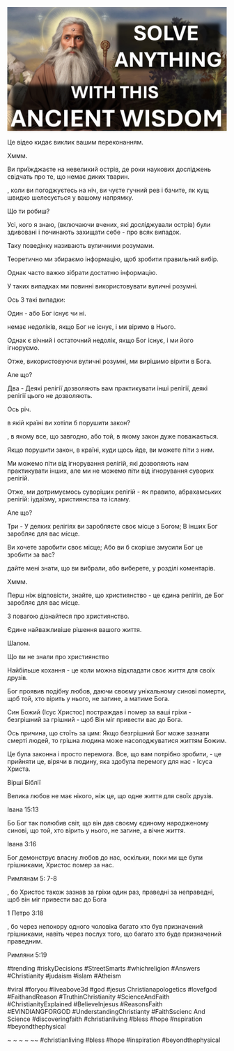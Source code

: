 ![Video cover image](../cover.jpg "cover photo")

Це відео кидає виклик вашим переконанням.

Хммм.

Ви приїжджаєте на невеликий острів, де роки наукових досліджень свідчать про те, що немає диких тварин.

, коли ви погоджуєтесь на ніч, ви чуєте гучний рев і бачите, як кущ швидко шелесується у вашому напрямку.

Що ти робиш?

Усі, кого я знаю, (включаючи вчених, які досліджували острів) були здивовані і починають захищати себе - про всяк випадок.

Таку поведінку називають вуличними розумами.

Теоретично ми збираємо інформацію, щоб зробити правильний вибір.

Однак часто важко зібрати достатню інформацію.

У таких випадках ми повинні використовувати вуличні розумні.

Ось 3 такі випадки:

Один - або Бог існує чи ні.

немає недоліків, якщо Бог не існує, і ми віримо в Нього.

Однак є вічний і остаточний недолік, якщо Бог існує, і ми його ігноруємо.

Отже, використовуючи вуличні розумні, ми вирішимо вірити в Бога.

Але що?

Два - Деякі релігії дозволяють вам практикувати інші релігії, деякі релігії цього не дозволяють.

Ось річ.

в якій країні ви хотіли б порушити закон?

, в якому все, що завгодно, або той, в якому закон дуже поважається.

Якщо порушити закон, в країні, куди щось йде, ви можете піти з ним.

Ми можемо піти від ігнорування релігій, які дозволяють нам практикувати інших, але ми не можемо піти від ігнорування суворих релігій.

Отже, ми дотримуємось суворіших релігій - як правило, абрахамських релігій: іудаїзму, християнства та ісламу.

Але що?

Три - У деяких релігіях ви заробляєте своє місце з Богом; В інших Бог заробляє для вас місце.

Ви хочете заробити своє місце; Або ви б скоріше змусили Бог це зробити за вас?

дайте мені знати, що ви вибрали, або виберете, у розділі коментарів.

Хммм.

Перш ніж відповісти, знайте, що християнство - це єдина релігія, де Бог заробляє для вас місце.

З повагою дізнайтеся про християнство.

Єдине найважливіше рішення вашого життя.

Шалом.

Що ви не знали про християнство

Найбільше кохання - це коли можна відкладати своє життя для своїх друзів.

Бог проявив подібну любов, даючи своєму унікальному синові померти, щоб той, хто вірить у нього, не загине, а матиме Бога.

Син Божий (Ісус Христос) постраждав і помер за ваші гріхи - безгрішний за грішний - щоб Він міг привести вас до Бога.

Ось причина, що стоїть за цим: Якщо безгрішний Бог може зазнати смерті людей, то грішна людина може насолоджуватися життям Божим.

Це була законна і просто перемога. Все, що вам потрібно зробити, - це прийняти це, вірячи в людину, яка здобула перемогу для нас - Ісуса Христа.

Вірші Біблії

Велика любов не має нікого, ніж це, що одне життя для своїх друзів.

Івана 15:13

Бо Бог так полюбив світ, що він дав своєму єдиному народженому синові, що той, хто вірить у нього, не загине, а вічне життя.

Івана 3:16

Бог демонструє власну любов до нас, оскільки, поки ми ще були грішниками, Христос помер за нас.

Римлянам 5: 7-8

, бо Христос також зазнав за гріхи один раз, праведні за неправедні, щоб він міг привести вас до Бога

1 Петро 3:18

, бо через непокору одного чоловіка багато хто був призначений грішниками, навіть через послух того, що багато хто буде призначений праведним.

Римляни 5:19

#trending #riskyDecisions #StreetSmarts #whichreligion #Answers #Christianity #judaism #islam #Atheism

#viral #foryou #liveabove3d #god #jesus Christianapologetics #lovefgod #FaithandReason #TruthinChristianity #ScienceAndFaith #ChristianityExplained #BelieveInjesus #ReasonsFaith #EVINDIANGFORGOD #UnderstandingChristianty #FaithSscienc And Science #discoveringfaith #christianliving #bless #hope #nspiration #beyondthephysical

~ ~ ~ ~ ~~ #christianliving #bless #hope #inspiration #beyondthephysical